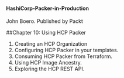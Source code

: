 #### HashiCorp-Packer-in-Production
John Boero. Published by Packt

##Chapter 10: Using HCP Packer
1. Creating an HCP Organization 
2. Configuring HCP Packer in your templates. 
3. Consuming HCP Packer from Terraform. 
4. Using HCP Image Ancestry. 
5. Exploring the HCP REST API. 